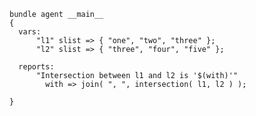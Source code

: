 ``` {.cfengine3 tangle="intersection.cf"}
bundle agent __main__
{
  vars:
      "l1" slist => { "one", "two", "three" };
      "l2" slist => { "three", "four", "five" };

  reports:
      "Intersection between l1 and l2 is '$(with)'"
        with => join( ", ", intersection( l1, l2 ) );

}
```

